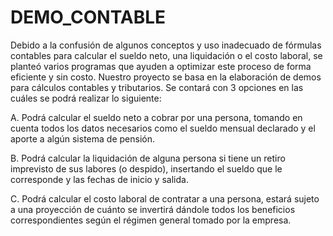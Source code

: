 # DEMO_CONTABLE
Debido a la confusión de algunos conceptos y  uso inadecuado de fórmulas contables para calcular el sueldo neto, una liquidación o el costo laboral, se planteó varios programas que ayuden a optimizar este proceso de forma eficiente y sin costo.
Nuestro proyecto se basa en la elaboración de demos para cálculos contables y tributarios. Se contará con 3 opciones en las cuáles se podrá realizar lo siguiente:

A.	Podrá calcular el sueldo neto a cobrar por una persona, tomando en cuenta todos los datos necesarios como el sueldo mensual declarado y el aporte a algún sistema de pensión.

B.	Podrá calcular la liquidación de alguna persona si tiene un retiro imprevisto de sus labores (o despido), insertando el sueldo que le corresponde y las fechas de inicio y salida.

C.	Podrá calcular el costo laboral de contratar a una persona, estará sujeto a una proyección de cuánto se invertirá dándole todos los beneficios correspondientes según el régimen general tomado por la empresa.  

